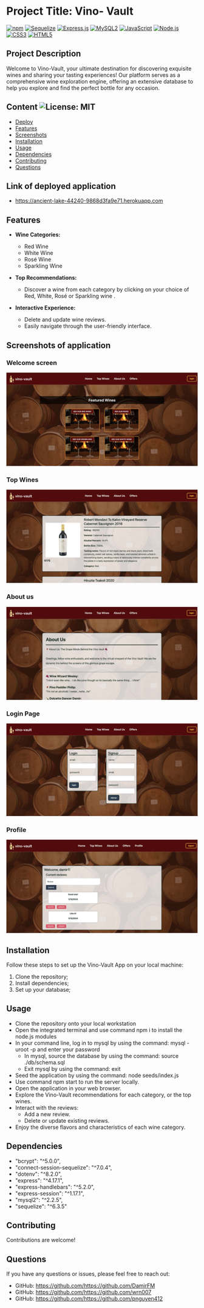 # Project Title: Vino- Vault

[![npm](https://img.shields.io/badge/npm-CB3837?style=for-the-badge&logo=npm&logoColor=white)](https://www.npmjs.com)
[![Sequelize](https://img.shields.io/badge/Sequelize-52B0E7?style=for-the-badge&logo=sequelize&logoColor=white)](https://sequelize.org/)
[![Express.js](https://img.shields.io/badge/Express.js-000000?style=for-the-badge&logo=express&logoColor=white)](https://expressjs.com/)
[![MySQL2](https://img.shields.io/badge/MySQL2%20v2.3.0-005C84?style=for-the-badge&logo=mysql&logoColor=white)](https://www.npmjs.com/package/mysql2)
[![JavaScript](https://img.shields.io/badge/JavaScript-F7DF1E?style=for-the-badge&logo=javascript&logoColor=black)](https://www.javascript.com)
[![Node.js](https://img.shields.io/badge/node.js-6DA55F?style=for-the-badge&logo=node.js&logoColor=white)](https://nodejs.org/en)
[![CSS3](https://img.shields.io/badge/CSS3-1572B6?style=for-the-badge&logo=css3&logoColor=white)](https://www.w3schools.com/css/)
[![HTML5](https://img.shields.io/badge/HTML5-E34F26?style=for-the-badge&logo=html5&logoColor=white)](https://www.w3schools.com/html/)

## Project Description

Welcome to Vino-Vault, your ultimate destination for discovering exquisite wines and sharing your tasting experiences! Our platform serves as a comprehensive wine exploration engine, offering an extensive database to help you explore and find the perfect bottle for any occasion.

## Content ![License: MIT](https://img.shields.io/badge/License-MIT-yellow.svg) 

- [Deploy](#deploy)
- [Features](#Features)
- [Screenshots](#Screenshots)
- [Installation](#Installation)
- [Usage](#Usage)
- [Dependencies](#Dependencies)
- [Contributing](#Contributing)
- [Questions](#Questions)

## Link of deployed application

- https://ancient-lake-44240-9868d3fa9e71.herokuapp.com

## Features

- **Wine Categories:**
  - Red Wine
  - White Wine
  - Rosé Wine
  - Sparkling Wine

- **Top Recommendations:**
  - Discover a wine from each category by clicking on your choice of Red, White, Rosé or Sparkling wine .

- **Interactive Experience:**
  - Delete and update wine reviews.
  - Easily navigate through the user-friendly interface.

## Screenshots of application

### Welcome screen

![Alt text](./screenshots/1.png "Welcome screen")

### Top Wines

![Alt text](./screenshots/2.png "Top Wines")

### About us

![Alt text](./screenshots/3.png "About us")

### Login Page

![Alt text](./screenshots/4.png "Login Page")

### Profile

![Alt text](./screenshots/5.png "Profile")

## Installation

Follow these steps to set up the Vino-Vault App on your local machine:

1. Clone the repository;
2. Install dependencies;
3. Set up your database;

## Usage

- Clone the repository onto your local workstation
- Open the integrated terminal and use command npm i to install the node.js modules
- In your command line, log in to mysql by using the command: mysql -uroot -p and enter your password
    - In mysql, source the database by using the command: source ./db/schema.sql
    - Exit mysql by using the command: exit
- Seed the application by using the command: node seeds/index.js
- Use command npm start to run the server locally.
- Open the application in your web browser.
- Explore the Vino-Vault recommendations for each category, or the top wines.
- Interact with the reviews:
    - Add a new review.
    - Delete or update existing reviews.
- Enjoy the diverse flavors and characteristics of each wine category.

## Dependencies

- "bcrypt": "^5.0.0",
- "connect-session-sequelize": "^7.0.4",
- "dotenv": "^8.2.0",
- "express": "^4.17.1",
- "express-handlebars": "^5.2.0",
- "express-session": "^1.17.1",
- "mysql2": "^2.2.5",
- "sequelize": "^6.3.5"

## Contributing

Contributions are welcome!

## Questions
If you have any questions or issues, please feel free to reach out:
- GitHub: https://github.com/https://github.com/DamirFM
- GitHub: https://github.com/https://github.com/wrn007
- GitHub: https://github.com/https://github.com/pnguyen412


